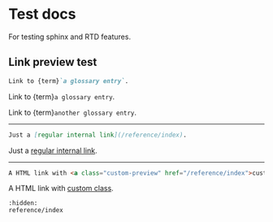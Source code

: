 # Test docs

For testing sphinx and RTD features.

## Link preview test

```md
Link to {term}`a glossary entry`.
```

Link to {term}`a glossary entry`.

Link to {term}`another glossary entry`.

---

```md
Just a [regular internal link](/reference/index).
```

Just a [regular internal link](/reference/index).

---

```html
A HTML link with <a class="custom-preview" href="/reference/index">custom class</a>.
```

A HTML link with <a class="custom-preview" href="reference/glossary/#term-a-glossary-entry">custom class</a>.

```{toctree}
:hidden:
reference/index
```

